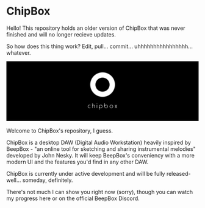 # ChipBox
Hello! This repository holds an older version of ChipBox that was never finished and will no longer recieve updates.

So how does this thing work? Edit, pull... commit... uhhhhhhhhhhhhhhhh... whatever.

![alt text](https://raw.githubusercontent.com/chipnertkj/ChipBox-LOVE2D/master/logo_wide.png)

Welcome to ChipBox's repository, I guess.


ChipBox is a desktop DAW (Digital Audio Workstation) heavily inspired by BeepBox - "an online tool for sketching and sharing instrumental melodies" developed by John Nesky. It will keep BeepBox's conveniency with a more modern UI and the features you'd find in any other DAW.

ChipBox is currently under active development and will be fully released- well... someday, definitely.

There's not much I can show you right now (sorry), though you can watch my progress here or on the official BeepBox Discord. 
